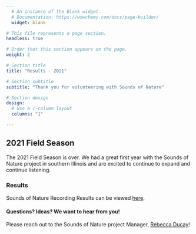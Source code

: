 ```yaml
---
  # An instance of the Blank widget.
  # Documentation: https://wowchemy.com/docs/page-builder/
  widget: blank

# This file represents a page section.
headless: true

# Order that this section appears on the page.
weight: 2

# Section title
title: "Results - 2021"

# Section subtitle
subtitle: "Thank you for volunteering with Sounds of Nature"

# Section design
design:
  # Use a 1-column layout
  columns: "1"

---
```

   
## 2021 Field Season    

The 2021 Field Season is over. We had a great first year with the Sounds of Nature project in southern Illinois and are excited to continue to expand and continue listening.     

### Results    

Sounds of Nature Recording Results can be viewed [here](https://soundsofnature.shinyapps.io/app-1/?_ga=2.156964731.1911718076.1662405104-361826376.1662309578).    

#### Questions? Ideas? We want to hear from you!    
Please reach out to the Sounds of Nature project Manager, [Rebecca Ducay](https://peaselab.com/author/rebecca-ducay/)!